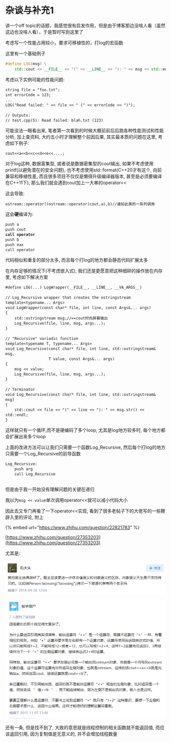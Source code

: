 # 杂谈与补充1

讲一个off topic的话题，我感觉很有启发作用，但是由于博客那边没啥人看（虽然这边也没啥人看），于是暂时写到这里了

考虑写一个性能占用较小，要求可移植性的，打log的宏函数

这里有一个基础例子

```cpp
#define LOG(msg) \
    std::cout << __FILE__ << "(" << __LINE__ << "): " << msg << std::endl
```

考虑以下实例可能的性能问题:

```
string file = "foo.txt";
int errorCode = 123;
...
LOG("Read failed: " << file << " (" << errorCode << ")");

// Outputs:
// test.cpp(5): Read failed: blah.txt (123)
```

可能没法一眼看出来, 笔者第一次看到的时候大概前前后后跑各种性能测试和性能分析, 加上查资料, 大约五小时才理解整个前因后果, 其实最本质的问题在这里, 考虑如下例子:

```
cout<<a<<b<<c<<d<<e<<....;
```

对于log这种, 数据富集型, 或者说是数据密集型的cout输出, 如果不考虑使用printf(以避免潜在的安全问题), 也不考虑使用std::format(C++20才有这个, 向前兼容和移植性差, 而且很多项目不仅仅是懒得升级编译器版本, 甚至是必须要编译在C++11下), 那么我们就会遇到cout加上一大串的operator<<

这会导致:

```
ostream::operator((ostream::operator(cout,a),b)//诸如此类的一系列调用
```

这会**硬**编译为:

<pre><code>push a
push cout
<strong>call operator
</strong>push b
push eax
call operator
</code></pre>

代码相似和重复的部分太多, 而且每个打log的地方都会静态代码扩展太多

在内存足够的情况下(不考虑嵌入式), 我们还是更愿意把这种细碎的操作放在内存里, 考虑如下解决方案

```
#define LOG(...) LogWrapper(__FILE__, __LINE__, __VA_ARGS__)

// Log_Recursive wrapper that creates the ostringstream
template<typename... Args>
void LogWrapper(const char* file, int line, const Args&... args)
{
    std::ostringstream msg;//==cout时向屏幕输出
    Log_Recursive(file, line, msg, args...);
}

// "Recursive" variadic function
template<typename T, typename... Args>
void Log_Recursive(const char* file, int line, std::ostringstream& msg, 
                   T value, const Args&... args)
{
    msg << value;
    Log_Recursive(file, line, msg, args...);
}

// Terminator
void Log_Recursive(const char* file, int line, std::ostringstream& msg)
{
    std::cout << file << "(" << line << "): " << msg.str() << std::endl;
}
```

这样就只有一个循环,而不是硬编码了多个loop, 尤其是log地方较多时, 每个地方都会扩展出来多个loop

上面的改进方法可以让我们只需要一个函数Log\_Recursive, 然后每个打log的地方只需要一个Log\_Recursive的前导函数

```
Log_Recursive:
    push arg
    call Log_Recursive
    
```

但是由于我一开始没有理解问题的关键在递归

我以为`msg << value`单次调用operator<<就可以减小代码大小

因此去又专门再看了一下operator<<实现, 看到了很多老帖子下的大佬写的一些鞭辟入里的评论, 附上

{% embed url="https://www.zhihu.com/question/22821783" %}

[https://www.zhihu.com/question/27353203](https://www.zhihu.com/question/27353203)



尤其是:



![](<../.gitbook/assets/image (1) (1).png>)

![](<../.gitbook/assets/image (5).png>)

还有一条, 但是找不到了, 大致的意思就是线程控制的相关函数就不能返回值, 而应该返回引用, 因为复制值是无意义的, 并不会增加线程数量

